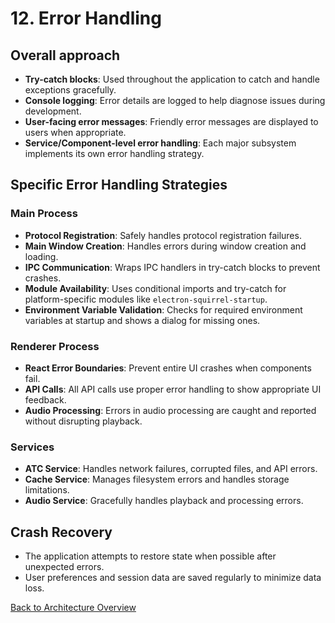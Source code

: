 # 12. Error Handling

## Overall approach

- **Try-catch blocks**: Used throughout the application to catch and handle exceptions gracefully.
- **Console logging**: Error details are logged to help diagnose issues during development.
- **User-facing error messages**: Friendly error messages are displayed to users when appropriate.
- **Service/Component-level error handling**: Each major subsystem implements its own error handling strategy.

## Specific Error Handling Strategies

### Main Process

- **Protocol Registration**: Safely handles protocol registration failures.
- **Main Window Creation**: Handles errors during window creation and loading.
- **IPC Communication**: Wraps IPC handlers in try-catch blocks to prevent crashes.
- **Module Availability**: Uses conditional imports and try-catch for platform-specific modules like `electron-squirrel-startup`.
- **Environment Variable Validation**: Checks for required environment variables at startup and shows a dialog for missing ones.

### Renderer Process

- **React Error Boundaries**: Prevent entire UI crashes when components fail.
- **API Calls**: All API calls use proper error handling to show appropriate UI feedback.
- **Audio Processing**: Errors in audio processing are caught and reported without disrupting playback.

### Services

- **ATC Service**: Handles network failures, corrupted files, and API errors.
- **Cache Service**: Manages filesystem errors and handles storage limitations.
- **Audio Service**: Gracefully handles playback and processing errors.

## Crash Recovery

- The application attempts to restore state when possible after unexpected errors.
- User preferences and session data are saved regularly to minimize data loss.

[Back to Architecture Overview](./00-ARCHITECTURE-OVERVIEW.md)
